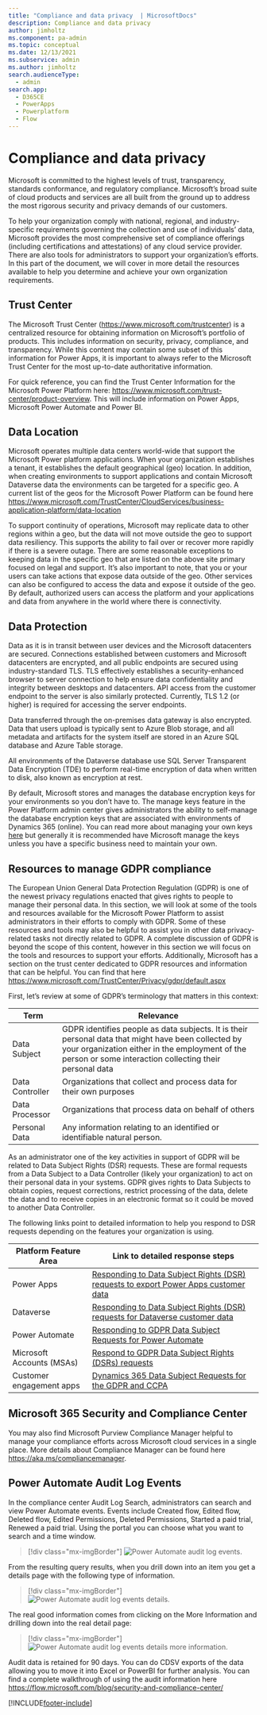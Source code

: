 ```yaml
---
title: "Compliance and data privacy  | MicrosoftDocs"
description: Compliance and data privacy
author: jimholtz
ms.component: pa-admin
ms.topic: conceptual
ms.date: 12/13/2021
ms.subservice: admin
ms.author: jimholtz
search.audienceType: 
  - admin
search.app:
  - D365CE
  - PowerApps
  - Powerplatform
  - Flow
---
```

# Compliance and data privacy

Microsoft is committed to the highest levels of trust, transparency, standards conformance, and regulatory compliance. Microsoft’s broad suite of cloud products and services are all built from the ground up to address the most rigorous security and privacy demands of our customers.

To help your organization comply with national, regional, and industry-specific requirements governing the collection and use of individuals’ data, Microsoft provides the most comprehensive set of compliance offerings (including certifications and attestations) of any cloud service provider. There are also tools for administrators to support your organization’s efforts. In this part of the document, we will cover in more detail the resources available to help you determine and achieve your own organization requirements.

## Trust Center

The Microsoft Trust Center (https://www.microsoft.com/trustcenter) is a centralized resource for obtaining information on Microsoft’s portfolio of products. This includes information on security, privacy, compliance, and transparency. While this content may contain some subset of this information for Power Apps, it is important to always refer to the Microsoft Trust Center for the most up-to-date authoritative information.

For quick reference, you can find the Trust Center Information for the Microsoft Power Platform here: https://www.microsoft.com/trust-center/product-overview. This will include information on Power Apps, Microsoft Power Automate and Power BI.

## Data Location

Microsoft operates multiple data centers world-wide that support the Microsoft Power platform applications. When your organization establishes a tenant, it establishes the default geographical (geo) location. In addition, when creating environments to support applications and contain Microsoft Dataverse data the environments can be targeted for a specific geo. A current list of the geos for the Microsoft Power Platform can be found here https://www.microsoft.com/TrustCenter/CloudServices/business-application-platform/data-location

To support continuity of operations, Microsoft may replicate data to other regions within a geo, but the data will not move outside the geo to support data resiliency. This supports the ability to fail over or recover more rapidly if there is a severe outage. There are some reasonable exceptions to keeping data in the specific geo that are listed on the above site primary focused on legal and support. It’s also important to note, that you or your users can take actions that expose data outside of the geo. Other
services can also be configured to access the data and expose it outside of the geo. By default, authorized users can access the platform and your applications and data from anywhere in the world where there is connectivity.

## Data Protection

Data as it is in transit between user devices and the Microsoft datacenters are secured. Connections established between customers and Microsoft datacenters are encrypted, and all public endpoints are secured using industry-standard TLS. TLS effectively establishes a security-enhanced browser to server connection to help ensure data confidentiality and integrity between desktops and datacenters. API access from the customer endpoint to the server is also similarly protected. Currently, TLS 1.2 (or higher) is required for accessing the server endpoints.

Data transferred through the on-premises data gateway is also encrypted. Data that users upload is typically sent to Azure Blob storage, and all metadata and artifacts for the system itself are stored in an Azure SQL database and Azure Table storage.

All environments of the Dataverse database use SQL Server Transparent Data Encryption (TDE) to perform real-time encryption of data when written to disk, also known as encryption at rest.

By default, Microsoft stores and manages the database encryption keys for your environments so you don’t have to. The manage keys feature in the Power Platform admin center gives administrators the ability to self-manage the database encryption keys that are associated with environments of Dynamics 365 (online). You can read more about managing your own keys [here](manage-encryption-key.md) but generally it is recommended have Microsoft manage the keys unless you have a specific business need to maintain your own.

## Resources to manage GDPR compliance

The European Union General Data Protection Regulation (GDPR) is one of the newest privacy regulations enacted that gives rights to people to manage their personal data. In this section, we will look at some of the tools and resources available for the Microsoft Power Platform to assist administrators in their efforts to comply with GDPR. Some of these resources and tools may also be helpful to assist you in other data privacy-related tasks not directly related to GDPR. A complete discussion of GDPR is beyond the scope of this content, however in this section we will focus on the tools and resources to support your efforts. Additionally, Microsoft has a section on the trust center dedicated to GDPR resources and information that can be helpful. You can find that here https://www.microsoft.com/TrustCenter/Privacy/gdpr/default.aspx

First, let’s review at some of GDPR’s terminology that matters in this context:

|Term  |Relevance  |
|---------|---------|
|Data Subject     | GDPR identifies people as data subjects. It is their personal data that might have been collected by your organization either in the employment of the person or some interaction collecting their personal data        |
|Data Controller     |Organizations that collect and process data for their own purposes         |
|Data Processor     | Organizations that process data on behalf of others        |
|Personal Data     | Any information relating to an identified or identifiable natural person.        |

As an administrator one of the key activities in support of GDPR will be related to Data Subject Rights (DSR) requests. These are formal requests from a Data Subject to a Data Controller (likely your organization) to act on their personal data in your systems. GDPR gives rights to Data Subjects to obtain copies, request corrections, restrict processing of the data, delete the data and to receive copies in an electronic format so it could be moved to another Data Controller.

The following links point to detailed information to help you respond to DSR requests depending on the features your organization is using.

|Platform Feature Area  |Link to detailed response steps  |
|---------|---------|
|Power Apps  |  [Responding to Data Subject Rights (DSR) requests to export Power Apps customer data](powerapps-gdpr-export-dsr.md)      |
|Dataverse     |  [Responding to Data Subject Rights (DSR) requests for Dataverse customer data](common-data-service-gdpr-dsr-guide.md)     |
|Power Automate    | [Responding to GDPR Data Subject Requests for Power Automate](/power-automate/gdpr-dsr-summary)       | 
|Microsoft Accounts (MSAs)     | [Respond to GDPR Data Subject Rights (DSRs) requests](/power-automate/gdpr-dsr-summary-msa)       | 
|Customer engagement apps     | [Dynamics 365 Data Subject Requests for the GDPR and CCPA](/compliance/regulatory/gdpr-dsr-Dynamics365?view=o365-worldwide)        | 

## Microsoft 365 Security and Compliance Center

You may also find Microsoft Purview Compliance Manager helpful to manage your compliance efforts across Microsoft cloud services in a single place. More details about Compliance Manager can be found here https://aka.ms/compliancemanager.

## Power Automate Audit Log Events

In the compliance center Audit Log Search, administrators can search and view Power Automate events. Events include Created flow, Edited flow, Deleted flow, Edited Permissions, Deleted Permissions, Started a paid trial, Renewed a paid trial. Using the portal you can choose what you want to search and a time window.

> [!div class="mx-imgBorder"] 
> ![Power Automate audit log events.](media/flow-audit-log-events.png "Power Automate audit log events")

From the resulting query results, when you drill down into an item you get a details page with the following type of information.

> [!div class="mx-imgBorder"] 
> ![Power Automate audit log events details.](media/flow-audit-log-events-detail.png "Power Automate audit log events details")

The real good information comes from clicking on the More Information and drilling down into the real detail page:

> [!div class="mx-imgBorder"] 
> ![Power Automate audit log events details more information.](media/flow-audit-log-events-detail-information.png "Power Automate audit log events details more information")

Audit data is retained for 90 days. You can do CDSV exports of the data allowing you to move it into Excel or PowerBI for further analysis. You can find a complete walkthrough of using the audit information here https://flow.microsoft.com/blog/security-and-compliance-center/


[!INCLUDE[footer-include](../includes/footer-banner.md)]
